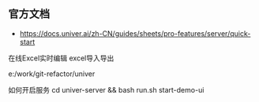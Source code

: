 ## 官方文档
- https://docs.univer.ai/zh-CN/guides/sheets/pro-features/server/quick-start

在线Excel实时编辑 excel导入导出

e:/work/git-refactor/univer

如何开启服务
cd univer-server && bash run.sh start-demo-ui